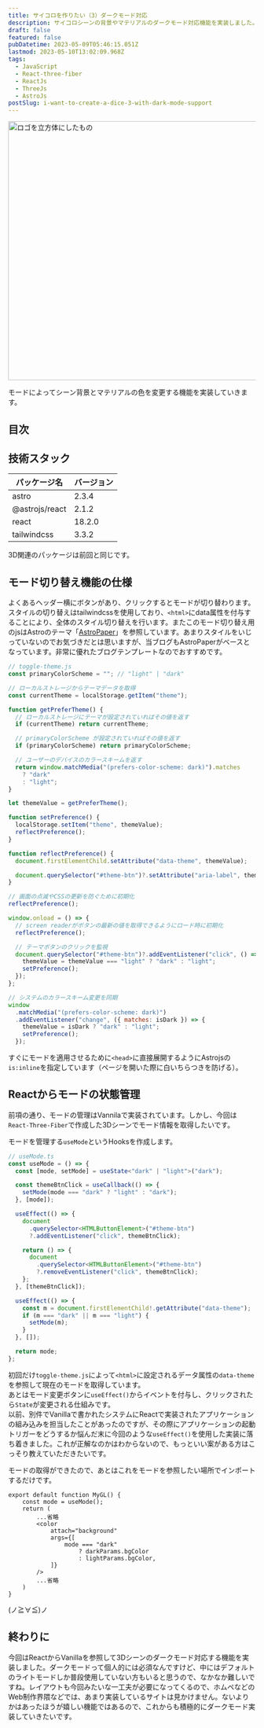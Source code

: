 ```yaml
---
title: サイコロを作りたい（3）ダークモード対応
description: サイコロシーンの背景やマテリアルのダークモード対応機能を実装しました。
draft: false
featured: false
pubDatetime: 2023-05-09T05:46:15.051Z
lastmod: 2023-05-10T13:02:09.968Z
tags:
  - JavaScript
  - React-three-fiber
  - ReactJs
  - ThreeJs
  - AstroJs
postSlug: i-want-to-create-a-dice-3-with-dark-mode-support
---
```


<img src="/assets/img/posts/logo_cube_potsuri.png" title="ロゴを立方体にしたもの" alt="ロゴを立方体にしたもの" width="1024" height="527" >

モードによってシーン背景とマテリアルの色を変更する機能を実装していきます。

## 目次

## 技術スタック

| パッケージ名   | バージョン |
| -------------- | ---------- |
| astro          | 2.3.4      |
| @astrojs/react | 2.1.2      |
| react          | 18.2.0     |
| tailwindcss    | 3.3.2      |

3D関連のパッケージは前回と同じです。

## モード切り替え機能の仕様

よくあるヘッダー横にボタンがあり、クリックするとモードが切り替わります。スタイルの切り替えはtailwindcssを使用しており、`<html>`にdata属性を付与することにより、全体のスタイル切り替えを行います。またこのモード切り替え用のjsはAstroのテーマ「[AstroPaper](https://astro-paper.pages.dev/)」を参照しています。あまりスタイルをいじっていないのでお気づきだとは思いますが、当ブログもAstroPaperがベースとなっています。非常に優れたブログテンプレートなのでおすすめです。

```js
// toggle-theme.js
const primaryColorScheme = ""; // "light" | "dark"

// ローカルストレージからテーマデータを取得
const currentTheme = localStorage.getItem("theme");

function getPreferTheme() {
  // ローカルストレージにテーマが設定されていればその値を返す
  if (currentTheme) return currentTheme;

  // primaryColorScheme が設定されていればその値を返す
  if (primaryColorScheme) return primaryColorScheme;

  // ユーザーのデバイスのカラースキームを返す
  return window.matchMedia("(prefers-color-scheme: dark)").matches
    ? "dark"
    : "light";
}

let themeValue = getPreferTheme();

function setPreference() {
  localStorage.setItem("theme", themeValue);
  reflectPreference();
}

function reflectPreference() {
  document.firstElementChild.setAttribute("data-theme", themeValue);

  document.querySelector("#theme-btn")?.setAttribute("aria-label", themeValue);
}

// 画面の点滅やCSSの更新を防ぐために初期化
reflectPreference();

window.onload = () => {
  // screen readerがボタンの最新の値を取得できるようにロード時に初期化
  reflectPreference();

  // テーマボタンのクリックを監視
  document.querySelector("#theme-btn")?.addEventListener("click", () => {
    themeValue = themeValue === "light" ? "dark" : "light";
    setPreference();
  });
};

// システムのカラースキーム変更を同期
window
  .matchMedia("(prefers-color-scheme: dark)")
  .addEventListener("change", ({ matches: isDark }) => {
    themeValue = isDark ? "dark" : "light";
    setPreference();
  });
```

すぐにモードを適用させるために`<head>`に直接展開するようにAstrojsの`is:inline`を指定しています（ページを開いた際に白いちらつきを防げる）。

## Reactからモードの状態管理

前項の通り、モードの管理はVannilaで実装されています。しかし、今回は`React-Three-Fiber`で作成した3Dシーンでモード情報を取得したいです。

モードを管理する`useMode`というHooksを作成します。

```ts
// useMode.ts
const useMode = () => {
  const [mode, setMode] = useState<"dark" | "light">("dark");

  const themeBtnClick = useCallback(() => {
    setMode(mode === "dark" ? "light" : "dark");
  }, [mode]);

  useEffect(() => {
    document
      .querySelector<HTMLButtonElement>("#theme-btn")
      ?.addEventListener("click", themeBtnClick);

    return () => {
      document
        .querySelector<HTMLButtonElement>("#theme-btn")
        ?.removeEventListener("click", themeBtnClick);
    };
  }, [themeBtnClick]);

  useEffect(() => {
    const m = document.firstElementChild!.getAttribute("data-theme");
    if (m === "dark" || m === "light") {
      setMode(m);
    }
  }, []);

  return mode;
};
```

初回だけ`toggle-theme.js`によって`<html>`に設定されるデータ属性の`data-theme`を参照して現在のモードを取得しています。<br>
あとはモード変更ボタンに`useEffect()`からイベントを付与し、クリックされたら`State`が変更される仕組みです。<br>
以前、別件でVanillaで書かれたシステムにReactで実装されたアプリケーションの組み込みを担当したことがあったのですが、その際にアプリケーションの起動トリガーをどうするか悩んだ末に今回のような`useEffect()`を使用した実装に落ち着きました。これが正解なのかはわからないので、もっといい案がある方はこっそり教えていただきたいです。

モードの取得ができたので、あとはこれをモードを参照したい場所でインポートするだけです。

```tsx
export default function MyGL() {
    const mode = useMode();
    return (
        ...省略
        <color
            attach="background"
            args={[
                mode === "dark"
                    ? darkParams.bgColor
                    : lightParams.bgColor,
            ]}
        />
        ...省略
    )
}
```

(ノ≧∀≦)ノ

## 終わりに

今回はReactからVanillaを参照して3Dシーンのダークモード対応する機能を実装しました。ダークモードって個人的には必須なんですけど、中にはデフォルトのライトモードしか普段使用していない方もいると思うので、なかなか難しいですね。レイアウトも今回みたいな一工夫が必要になってくるので、ホムペなどのWeb制作界隈などでは、あまり実装しているサイトは見かけません。ないよりかはあったほうが嬉しい機能ではあるので、これからも積極的にダークモード実装していきたいです。
